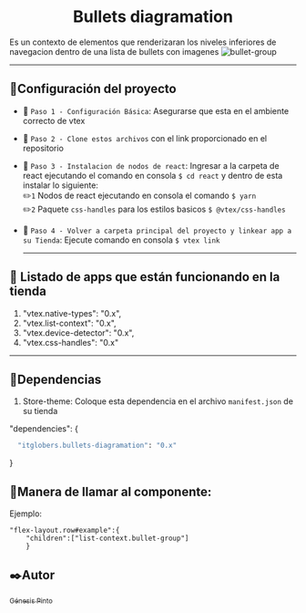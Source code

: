 
<h1 align="center"> Bullets diagramation </h1>

Es un contexto de elementos que renderizaran los niveles inferiores de navegacion dentro de una lista de bullets con imagenes
![bullet-group](https://user-images.githubusercontent.com/95322919/197269225-0dd9df0a-d9a7-473a-8644-b88d2754c500.png)



____________
## :hammer:Configuración del proyecto

- :pushpin: `Paso 1 - Configuración Básica`: 
  Asegurarse que esta en el ambiente correcto de vtex

- :pushpin: `Paso 2 - Clone estos archivos` con el link proporcionado en el repositorio 
- :pushpin: `Paso 3 - Instalacion de nodos de react`: 
  Ingresar a la carpeta de react ejecutando el comando en consola ```$ cd react```
  y dentro de esta instalar lo siguiente: <br>
  :pencil2:`1` Nodos de react ejecutando en consola el comando ```$ yarn``` <br>
  :pencil2:`2` Paquete `css-handles` para los estilos basicos ```$ @vtex/css-handles```
- :pushpin: `Paso 4 - Volver a carpeta principal del proyecto y linkear app a su Tienda`: 
  Ejecute comando en consola ```$ vtex link```
  ________
## :key: Listado de apps que están funcionando en la tienda
   1. "vtex.native-types": "0.x",
   2. "vtex.list-context": "0.x",
   3. "vtex.device-detector": "0.x",
   4. "vtex.css-handles": "0.x"
__________
## :key:Dependencias

1. Store-theme: Coloque esta dependencia en el archivo `manifest.json` de su tienda


  "dependencies": 
  {
  ```ruby
    "itglobers.bullets-diagramation": "0.x"
  ```
  }

## :key:Manera de llamar al componente: 
Ejemplo:
```
"flex-layout.row#example":{
    "children":["list-context.bullet-group"]
    }
```

## :black_nib:Autor

 [<sub>Génesis Pinto</sub>](https://github.com/genesispinto) 
